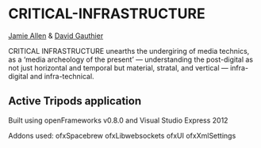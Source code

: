 ﻿CRITICAL-INFRASTRUCTURE
=======================
[Jamie Allen](http://heaviside.net) & [David Gauthier](http://gauthiier.info)

CRITICAL INFRASTRUCTURE unearths the undergiring of media technics, as a ‘media archeology of the present’ — understanding the post-digital as not just horizontal and temporal but material, stratal, and vertical — infra-digital and infra-technical.


Active Tripods application
--------------------------

Built using openFrameworks v0.8.0 and Visual Studio Express 2012

Addons used:
ofxSpacebrew
ofxLibwebsockets
ofxUI
ofxXmlSettings